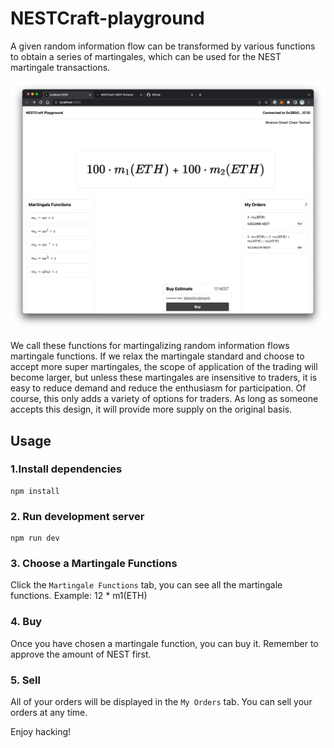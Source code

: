 # NESTCraft-playground

A given random information flow can be transformed by various functions to obtain a series of martingales, which can be
used for the NEST martingale transactions. 

![playground](./playground.png)

We call these functions for martingalizing random information flows martingale functions. If we relax the martingale standard and choose to accept more super martingales, the scope of
application of the trading will become larger, but unless these martingales are insensitive to traders, it is easy to
reduce demand and reduce the enthusiasm for participation. Of course, this only adds a variety of options for traders.
As long as someone accepts this design, it will provide more supply on the original basis.

## Usage

### 1.Install dependencies

```shell
npm install
```

### 2. Run development server

```shell
npm run dev
```

### 3. Choose a Martingale Functions

Click the ```Martingale Functions``` tab, you can see all the martingale functions. 
Example: 12 * m1(ETH)

### 4. Buy

Once you have chosen a martingale function, you can buy it. Remember to approve the amount of NEST first.

### 5. Sell

All of your orders will be displayed in the ```My Orders``` tab. You can sell your orders at any time.

Enjoy hacking!